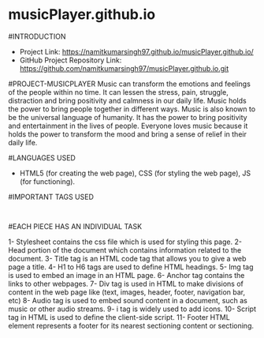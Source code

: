 # musicPlayer.github.io

#INTRODUCTION

* Project Link:  https://namitkumarsingh97.github.io/musicPlayer.github.io/
* GitHub Project Repository Link: https://github.com/namitkumarsingh97/musicPlayer.github.io.git

#PROJECT-MUSICPLAYER
Music can transform the emotions and feelings of the people within no time. It can lessen the stress, pain, struggle, distraction and bring positivity and calmness in our daily life. Music holds the power to bring people together in different ways. Music is also known to be the universal language of humanity. It has the power to bring positivity and entertainment in the lives of people. Everyone loves music because it holds the power to transform the mood and bring a sense of relief in their daily life.

  
#LANGUAGES USED 

* HTML5 (for creating the web page), CSS (for styling the web page), JS (for functioning).

#IMPORTANT TAGS USED

<html> </html>
<head> </head>
<title> </title>
<body> </body>
<div> </div>
<h2> </h2>
<h3> </h3>
<img>
<audio> </audio>
<i> </i>
<script> </script>
<footer> </footer> 

#EACH PIECE HAS AN INDIVIDUAL TASK

1- Stylesheet contains the css file which is used for styling this page.
2- Head portion of the document which contains information related to the document.
3- Title tag is an HTML code tag that allows you to give a web page a title.
4- H1 to H6 tags are used to define HTML headings.
5-  Img tag is used to embed an image in an HTML page.
6- Anchor tag contains the links to other webpages.
7- Div tag is used in HTML to make divisions of content in the web page like (text, images, header, footer, navigation bar, etc)
8- Audio tag is used to embed sound content in a document, such as music or other audio streams.
9- i tag is widely used to add icons.
10- Script tag in HTML is used to define the client-side script.
11- Footer HTML element represents a footer for its nearest sectioning content or sectioning.
